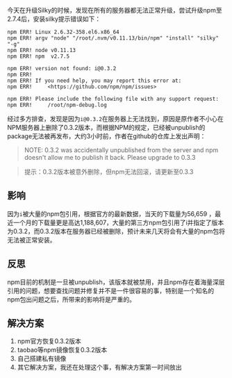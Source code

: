<!--
title: npm包inflect引发大面积的NPM错误
-->

今天在升级Silky的时候，发现在所有的服务器都无法正常升级，尝试升级npm至2.7.4后，安装silky提示错误如下：

````
npm ERR! Linux 2.6.32-358.el6.x86_64
npm ERR! argv "node" "/root/.nvm/v0.11.13/bin/npm" "install" "silky" "-g"
npm ERR! node v0.11.13
npm ERR! npm  v2.7.5

npm ERR! version not found: i@0.3.2
npm ERR!
npm ERR! If you need help, you may report this error at:
npm ERR!     <https://github.com/npm/npm/issues>

npm ERR! Please include the following file with any support request:
npm ERR!     /root/npm-debug.log
````

经过多方排查，发现是因为`i@0.3.2`在服务器上无法找到，原因是原作者不小心在NPM服务器上删除了0.3.2版本，而根据NPM的规定，已经被unpublish的package无法被再发布，大约3小时前，作者在github的仓库上发出声明：

> NOTE: 0.3.2 was accidentally unpublished from the server and npm doesn't allow me to publish it back. Please upgrade to 0.3.3

> 提示：0.3.2版本被意外删除，但npm无法回滚，请更新至0.3.3

## 影响

因为`i`被大量的npm包引用，根据官方的最新数据，当天的下载量为56,659 ，最近一个月的下载量更是高达1,188,607，大量的第三方npm包引用了i并指定了版本为0.3.2，而0.3.2版本在服务器已经被删除，预计未来几天将会有大量的npm包将无法被正常安装。

## 反思

npm目前的机制是一旦被unpublish，该版本就被禁用，并且npm存在着海量深层引用的问题，想要查找问题并修复并不是一件很容易的事，特别是一个知名的npm包出问题之后，所带来的影响将是严重的。

## 解决方案

1. npm官方恢复0.3.2版本
2. taobao等npm镜像恢复0.3.2版本
3. 自己搭建私有镜像
4. 其它解决方案，我还在处理这个事，有解决方案第一时间放出